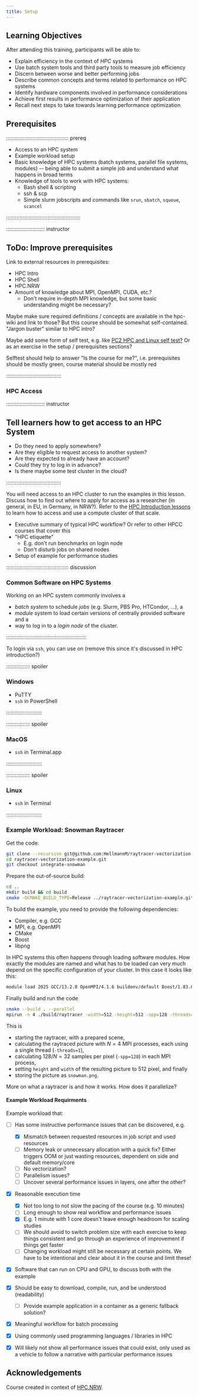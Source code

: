 ```yaml
---
title: Setup
---
```


## Learning Objectives
After attending this training, participants will be able to:

- Explain efficiency in the context of *HPC* systems
- Use batch system tools and third party tools to measure job efficiency
- Discern between worse and better performing jobs
- Describe common concepts and terms related to performance on HPC systems
- Identify hardware components involved in performance considerations
- Achieve first results in performance optimization of their application
- Recall next steps to take towards learning performance optimization


## Prerequisites
:::::::::::::::::::::::::::::::::::::::::: prereq

- Access to an HPC system
- Example workload setup
- Basic knowledge of HPC systems (batch systems, parallel file systems, modules) -- being able to submit a simple job and understand what happens in broad terms
- Knowledge of tools to work with HPC systems:
   - Bash shell & scripting
   - ssh & scp
   - Simple slurm jobscripts and commands like `srun`, `sbatch`, `squeue`, `scancel`

::::::::::::::::::::::::::::::::::::::::::::::::::


:::::::::::::::::::::::::: instructor
## ToDo: Improve prerequisites
Link to external resources in prerequisites:

- HPC Intro
- HPC Shell
- HPC.NRW
- Amount of knowledge about MPI, OpenMPI, CUDA, etc.?
  - Don't require in-depth MPI knowledge, but some basic understanding might be necessary?

Maybe make sure required definitions / concepts are available in the hpc-wiki and link to those? But this course should be somewhat self-contained.
"Jargon buster" similar to HPC intro?

Maybe add some form of self test, e.g. like [PC2 HPC and Linux self test?](https://pc2.uni-paderborn.de/teaching-old/trainings/hpc-user-trainings/selftests/selftest-hpc)
Or as an exercise in the setup / prerequisites sections?

Selftest should help to answer "Is the course for me?", i.e. prerequisites should be mostly green, course material should be mostly red

:::::::::::::::::::::::::::::::::::::


### HPC Access
:::::::::::::::::::::::::: instructor
## Tell learners how to get access to an HPC System

- Do they need to apply somewhere?
- Are they eligible to request access to another system?
- Are they expected to already have an account?
- Could they try to log in in advance?
- Is there maybe some test cluster in the cloud?

:::::::::::::::::::::::::::::::::::::

You will need access to an HPC cluster to run the examples in this lesson.
Discuss how to find out where to apply for access as a researcher (in general, in EU, in Germany, in NRW?).
Refer to the [HPC Introduction lessons](https://nesi.github.io/hpc-intro/) to learn how to access and use a compute cluster of that scale.

- Executive summary of typical HPC workflow? Or refer to other HPCC courses that cover this
- "HPC etiquette"
   - E.g. don't run benchmarks on login node
   - Don't disturb jobs on shared nodes
- Setup of example for performance studies


:::::::::::::::::::::::::::::::::::::::::: discussion 

### Common Software on HPC Systems
Working on an HPC system commonly involves a

- *batch system* to schedule *jobs* (e.g. Slurm, PBS Pro, HTCondor, ...), a
- *module* system to load certain versions of centrally provided software and a
- way to log in to a *login node* of the cluster.

::::::::::::::::::::::::::::::::::::::::::::::::::::::

To login via `ssh`, you can use on (remove this since it's discussed in HPC introduction?)

:::::::::::::::: spoiler

### Windows

- PuTTY
- `ssh` in PowerShell

::::::::::::::::::::::::

:::::::::::::::: spoiler

### MacOS

- `ssh` in Terminal.app

::::::::::::::::::::::::


:::::::::::::::: spoiler

### Linux

- `ssh` in Terminal

::::::::::::::::::::::::


### Example Workload: Snowman Raytracer
<!--
FIXME: place any data you want learners to use in `episodes/data` and then use
       a relative link ( [data zip file](data/lesson-data.zip) ) to provide a
       link to it, replacing the example.com link.

Download the [data zip file](https://example.com/FIXME) and unzip it to your Desktop
-->

Get the code:

```bash
git clone --recursive git@github.com:HellmannM/raytracer-vectorization-example.git
cd raytracer-vectorization-example.git
git checkout integrate-snowman
```


Prepare the out-of-source build:

```bash
cd ..
mkdir build && cd build
cmake -DCMAKE_BUILD_TYPE=Release ../raytracer-vectorization-example.git
```

To build the example, you need to provide the following dependencies:

- Compiler, e.g. GCC
- MPI, e.g. OpenMPI
- CMake
- Boost
- libpng

In HPC systems this often happens through loading software modules.
How exactly the modules are named and what has to be loaded can very much depend on the specific configuration of your cluster.
In this case it looks like this:

```bash
module load 2025 GCC/13.2.0 OpenMPI/4.1.6 buildenv/default Boost/1.83.0 CMake/3.27.6 libpng/1.6.40
```

Finally build and run the code

```bash
cmake --build . --parallel
mpirun -n 4 ./build/raytracer -width=512 -height=512 -spp=128 -threads=1 -png=snowman.png
```

This is

- starting the raytracer, with a prepared scene,
- calculating the raytraced picture with $N = 4$ MPI processes, each using a single thread (`-threads=1`),
- calculating $128 / N = 32$ samples per pixel (`-spp=128`) in each MPI process,
- setting `height` and `width` of the resulting picture to $512$ pixel, and finally
- storing the picture as `snowman.png`.

More on what a raytracer is and how it works.
How does it parallelize?


#### Example Workload Requirments
Example workload that:

- [ ] Has some instructive performance issues that can be discovered, e.g.
   - [x] Mismatch between requested resources in job script and used resources
   - [ ] Memory leak or unnecessary allocation with a quick fix? Either triggers OOM or just wasting resources, dependent on side and default memory/core
   - [ ] No vectorization?
   - [ ] Parallelism issues?
   - [ ] Uncover several performance issues in layers, one after the other?
- [x] Reasonable execution time
  - [x] Not too long to not slow the pacing of the course (e.g. 10 minutes)
  - [ ] Long enough to show real workflow and performance issues
  - [x] E.g. 1 minute with 1 core doesn't leave enough headroom for scaling studies
  - [ ] We should avoid to switch problem size with each exercise to keep things consistent and go through an experience of improvement if things get faster
  - [ ] Changing workload might still be necessary at certain points. We have to be intentional and clear about it in the course and limit these!
- [x] Software that can run on CPU and GPU, to discuss both with the example
- [x] Should be easy to download, compile, run, and be understood (readability)
  - [ ] Provide example application in a container as a generic fallback solution?
- [x] Meaningful workflow for batch processing
- [x] Using commonly used programming languages / libraries in HPC
- [x] Will likely not show all performance issues that could exist, only used as a vehicle to follow a narrative with particular performance issues


## Acknowledgements

Course created in context of [HPC.NRW](https://hpc.dh.nrw/).
